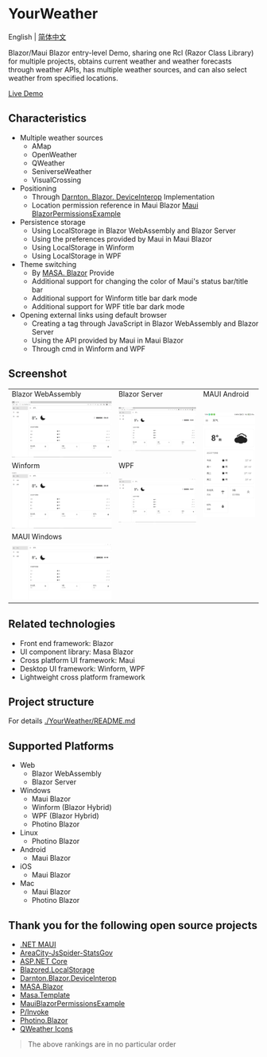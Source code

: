 # YourWeather

English | [简体中文](./README.md)

Blazor/Maui Blazor entry-level Demo, sharing one Rcl (Razor Class Library) for multiple projects, obtains current weather and weather forecasts through weather APIs, has multiple weather sources, and can also select weather from specified locations.

[Live Demo](https://yu-core.github.io/YourWeather/)

## Characteristics
- Multiple weather sources
	- AMap
	- OpenWeather
	- QWeather
	- SeniverseWeather
	- VisualCrossing
- Positioning
	- Through [Darnton. Blazor. DeviceInterop](https://github.com/darnton/BlazorDeviceInterop) Implementation
	- Location permission reference in Maui Blazor [Maui BlazorPermissionsExample](https://github.com/MackinnonBuck/MauiBlazorPermissionsExample )
- Persistence storage
	- Using LocalStorage in Blazor WebAssembly and Blazor Server
	- Using the preferences provided by Maui in Maui Blazor
	- Using LocalStorage in Winform
	- Using LocalStorage in WPF
- Theme switching
	- By [MASA. Blazor](https://github.com/BlazorComponent/MASA.Blazor) Provide
	- Additional support for changing the color of Maui's status bar/title bar
	- Additional support for Winform title bar dark mode
	- Additional support for WPF title bar dark mode
- Opening external links using default browser
	- Creating a tag through JavaScript in Blazor WebAssembly and Blazor Server
	- Using the API provided by Maui in Maui Blazor
	- Through cmd in Winform and WPF

## Screenshot
<table>
	<tr>
		<td>Blazor WebAssembly</td>
		<td>Blazor Server</td>
		<td>MAUI Android</td>
	</tr>
	<tr>
		<td><img src="./Images/Blazor-Wasm.png"/></td>
		<td><img src="./Images/Blazor-SSR.png"/></td>
		<td rowspan="3"><img src="./Images/MAUI-Android.jpg"/></td>
	</tr>
	<tr>
		<td>Winform</td>
		<td>WPF</td>
	</tr>
	<tr>
		<td><img src="./Images/Winform.png"/></td>
		<td><img src="./Images/WPF.png"/></td>
	</tr>
	<tr>
		<td>MAUI Windows</td>
	</tr>
	<tr>
		<td><img src="./Images/MAUI-Windows.png"/></td>
	</tr>
</table>

## Related technologies
- Front end framework: Blazor
- UI component library: Masa Blazor
- Cross platform UI framework: Maui
- Desktop UI framework: Winform, WPF
- Lightweight cross platform framework

## Project structure
For details [./YourWeather/README.md](./YourWeather/README.md)

## Supported Platforms
- Web
	- Blazor WebAssembly
	- Blazor Server
- Windows
	- Maui Blazor
	- Winform (Blazor Hybrid)
	- WPF (Blazor Hybrid)
	- Photino Blazor
- Linux
	- Photino Blazor
- Android
	- Maui Blazor
- iOS
	- Maui Blazor
- Mac
	- Maui Blazor
	- Photino Blazor

## Thank you for the following open source projects
- [.NET MAUI]( https://github.com/dotnet/maui )
- [AreaCity-JsSpider-StatsGov]( https://github.com/xiangyuecn/AreaCity-JsSpider-StatsGov )
- [ASP.NET Core]( https://github.com/dotnet/aspnetcore )
- [Blazored.LocalStorage]( https://github.com/Blazored/LocalStorage )
- [Darnton.Blazor.DeviceInterop]( https://github.com/darnton/BlazorDeviceInterop )
- [MASA.Blazor]( https://github.com/BlazorComponent/MASA.Blazor )
- [Masa.Template]( https://github.com/masastack/MASA.Template )
- [MauiBlazorPermissionsExample]( https://github.com/MackinnonBuck/MauiBlazorPermissionsExample )
- [P/Invoke](https://github.com/dotnet/pinvoke)
- [Photino.Blazor](https://github.com/tryphotino/photino.Blazor)
- [QWeather Icons]( https://github.com/qwd/Icons )
> The above rankings are in no particular order
